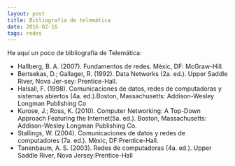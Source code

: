 ```yaml
---           
layout: post
title: Bibliografía de telemática
date: 2016-02-16
tags: redes
---
```

He aquí un poco de bibliografía de Telemática:

- Hallberg, B. A. (2007). Fundamentos de redes. Mèxic, DF: McGraw-Hill.
- Bertsekas, D.; Gallager, R. (1992). Data Networks (2a. ed.). Upper Saddle River, Nova Jer-sey: Prentice-Hall.
- Halsall, F. (1998). Comunicaciones de datos, redes de computadoras y sistemas abiertos (4a. ed.).Boston, Massachusetts: Addison-Wesley Longman Publishing Co
- Kurose, J.; Ross, K. (2010). Computer Networking: A Top-Down Approach Featuring the Internet(5a. ed.). Boston, Massachusetts: Addison-Wesley Longman Publishing Co.
- Stallings, W. (2004). Comunicaciones de datos y redes de computadores (7a. ed.).  Mèxic, DF:Prentice-Hall.
- Tanenbaum, A. S. (2003). Redes de computadoras (4a. ed.). Upper Saddle River, Nova Jersey:Prentice-Hall

